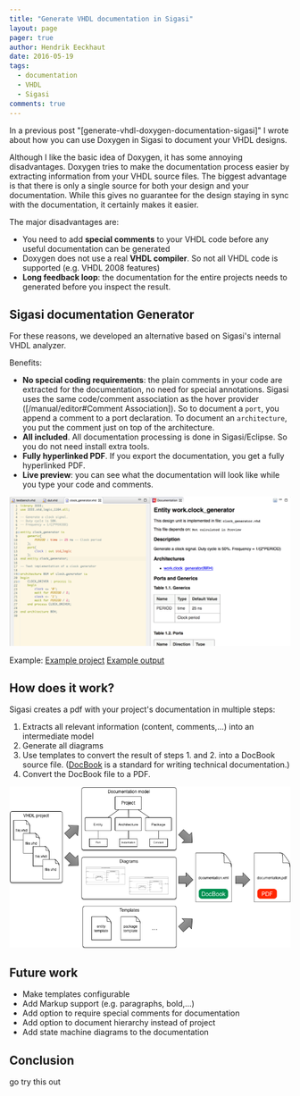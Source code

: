 ```yaml
---
title: "Generate VHDL documentation in Sigasi"
layout: page 
pager: true
author: Hendrik Eeckhaut
date: 2016-05-19
tags: 
  - documentation
  - VHDL
  - Sigasi
comments: true
---
```

In a previous post "[generate-vhdl-doxygen-documentation-sigasi]" I wrote about how you can use Doxygen in Sigasi to document your VHDL designs.

Although I like the basic idea of Doxygen, it has some annoying disadvantages. Doxygen tries to make the documentation process easier by extracting information from your VHDL source files. The biggest advantage is that there is only a single source for both your design and your documentation. While this gives no guarantee for the design staying in sync with the documentation, it certainly makes it easier.

The major disadvantages are:

* You need to add **special comments** to your VHDL code before any useful documentation can be generated
* Doxygen does not use a real **VHDL compiler**. So not all VHDL code is supported (e.g. VHDL 2008 features)
* **Long feedback loop**: the documentation for the entire projects needs to generated before you inspect the result.

## Sigasi documentation Generator

For these reasons, we developed an alternative based on Sigasi's internal VHDL analyzer.

Benefits:

* **No special coding requirements**: the plain comments in your code are extracted for the documentation, no need for special annotations. Sigasi uses the same code/comment association as the hover provider ([/manual/editor#Comment Association]). So to document a `port`, you append a comment to a port declaration. To document an `architecture`, you put the comment just on top of the architecture.
* **All included**. All documentation processing is done in Sigasi/Eclipse. So you do not need install extra tools.
* **Fully hyperlinked PDF**. If you export the documentation, you get a fully hyperlinked PDF.
* **Live preview**: you can see what the documentation will look like while you type your code and comments.

![](images/sigasi-docgen-preview.png)


Example:
[Example project](resources/DocumentationExample.zip)
[Example output](resources/documentation.pdf)

## How does it work?

Sigasi creates a pdf with your project's documentation in multiple steps:

1. Extracts all relevant information (content, comments,...) into an intermediate model
2. Generate all diagrams
3. Use templates to convert the result of steps 1. and 2. into a DocBook source file. ([DocBook](https://en.wikipedia.org/wiki/DocBook) is a standard for writing technical documentation.)
4. Convert the DocBook file to a PDF.
 
![](images/sigasi-docgen.png)

## Future work

* Make templates configurable
* Add Markup support (e.g. paragraphs, bold,...)
* Add option to require special comments for documentation
* Add option to document hierarchy instead of project
* Add state machine diagrams to the documentation

## Conclusion

go try this out
